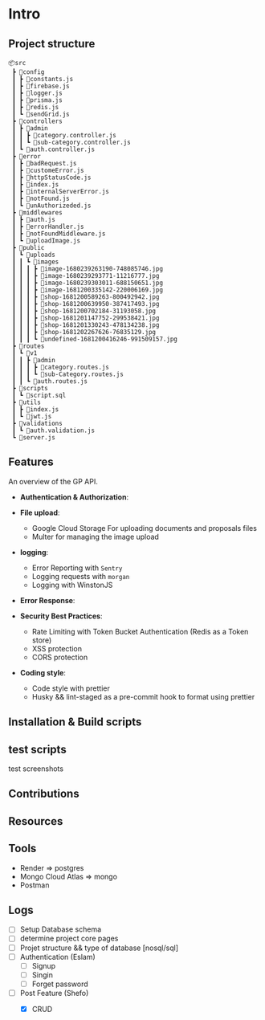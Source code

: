 # Intro


## Project structure

```
📦src
 ┣ 📂config
 ┃ ┣ 📜constants.js
 ┃ ┣ 📜firebase.js
 ┃ ┣ 📜logger.js
 ┃ ┣ 📜prisma.js
 ┃ ┣ 📜redis.js
 ┃ ┗ 📜sendGrid.js
 ┣ 📂controllers
 ┃ ┣ 📂admin
 ┃ ┃ ┣ 📜category.controller.js
 ┃ ┃ ┗ 📜sub-category.controller.js
 ┃ ┗ 📜auth.controller.js
 ┣ 📂error
 ┃ ┣ 📜badRequest.js
 ┃ ┣ 📜customeError.js
 ┃ ┣ 📜httpStatusCode.js
 ┃ ┣ 📜index.js
 ┃ ┣ 📜internalServerError.js
 ┃ ┣ 📜notFound.js
 ┃ ┗ 📜unAuthorizeded.js
 ┣ 📂middlewares
 ┃ ┣ 📜auth.js
 ┃ ┣ 📜errorHandler.js
 ┃ ┣ 📜notFoundMiddleware.js
 ┃ ┗ 📜uploadImage.js
 ┣ 📂public
 ┃ ┗ 📂uploads
 ┃ ┃ ┗ 📂images
 ┃ ┃ ┃ ┣ 📜image-1680239263190-748085746.jpg
 ┃ ┃ ┃ ┣ 📜image-1680239293771-11216777.jpg
 ┃ ┃ ┃ ┣ 📜image-1680239303011-688150651.jpg
 ┃ ┃ ┃ ┣ 📜image-1681200335142-220006169.jpg
 ┃ ┃ ┃ ┣ 📜shop-1681200589263-800492942.jpg
 ┃ ┃ ┃ ┣ 📜shop-1681200639950-387417493.jpg
 ┃ ┃ ┃ ┣ 📜shop-1681200702184-31193058.jpg
 ┃ ┃ ┃ ┣ 📜shop-1681201147752-299538421.jpg
 ┃ ┃ ┃ ┣ 📜shop-1681201330243-478134238.jpg
 ┃ ┃ ┃ ┣ 📜shop-1681202267626-76835129.jpg
 ┃ ┃ ┃ ┗ 📜undefined-1681200416246-991509157.jpg
 ┣ 📂routes
 ┃ ┗ 📂v1
 ┃ ┃ ┣ 📂admin
 ┃ ┃ ┃ ┣ 📜category.routes.js
 ┃ ┃ ┃ ┗ 📜sub-Category.routes.js
 ┃ ┃ ┗ 📜auth.routes.js
 ┣ 📂scripts
 ┃ ┗ 📜script.sql
 ┣ 📂utils
 ┃ ┣ 📜index.js
 ┃ ┗ 📜jwt.js
 ┣ 📂validations
 ┃ ┗ 📜auth.validation.js
 ┗ 📜server.js
```

## Features

An overview of the GP API.

-   **Authentication & Authorization**:

-   **File upload**:
    -   Google Cloud Storage For uploading documents and proposals files
    -   Multer for managing the image upload
-   **logging**:
    -   Error Reporting with `Sentry`
    -   Logging requests with `morgan`
    -   Logging with WinstonJS
-   **Error Response**:

-   **Security Best Practices**:
    -   Rate Limiting with Token Bucket Authentication (Redis as a Token store)
    -   XSS protection
    -   CORS protection
-   **Coding style**:
    -   Code style with prettier
    -   Husky && lint-staged as a pre-commit hook to format using prettier

## Installation & Build scripts

## test scripts

test screenshots

## Contributions

## Resources

## Tools

-   Render => postgres
-   Mongo Cloud Atlas => mongo
-   Postman

## Logs

-   [ ] Setup Database schema
-   [ ] determine project core pages
-   [ ] Projet structure && type of database [nosql/sql]
-   [ ] Authentication (Eslam)
    -   [ ] Signup
    -   [ ] Singin
    -   [ ] Forget password
-   [ ] Post Feature (Shefo)
    -   [x] CRUD


